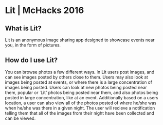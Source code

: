 # Lit | McHacks 2016

## What is Lit?
Lit is an anonymous image sharing app designed to showcase events near you, in the form of pictures.

## How do I use Lit?
You can browse photos a few different ways. 
In Lit users post images, and can see images posted by others close to them.  Users may also look at images being posted at events, or where there is a large concentration of images being posted.  Users can look at new photos being posted near them, popular or 'Lit' photos being posted near them, and also photos being posted in large concentration, like at an event.  Additionally based on a users location, a user can also view all of the photos posted of where he/she was when he/she was there in a given night.  The user will recieve a notification telling them that all of the images from their night have been collected and can be viewed.
